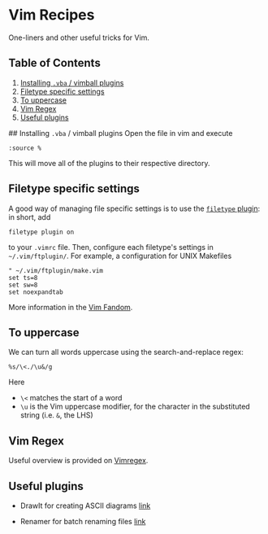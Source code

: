 # Vim Recipes

One-liners and other useful tricks for Vim.

<!--BEGIN TOC-->
## Table of Contents
1. [Installing `.vba` / vimball plugins](#installing--vba-/-vimball-plugins)
2. [Filetype specific settings](#filetype-specific-settings)
3. [To uppercase](#to-uppercase)
4. [Vim Regex](#vim-regex)
5. [Useful plugins](#useful-plugins)


<!--END TOC-->

## Installing `.vba` / vimball plugins
Open the file in vim and execute
```
:source %
```
This will move all of the plugins to their respective directory.

## Filetype specific settings

A good way of managing file specific settings is to use the [`filetype` plugin](https://vim-jp.org/vimdoc-en/filetype.html#:filetype-plugin-on): in short, add 
```
filetype plugin on
```
to your `.vimrc` file. Then, configure each filetype's settings in `~/.vim/ftplugin/`. For example, a configuration for UNIX Makefiles
```vim
" ~/.vim/ftplugin/make.vim
set ts=8
set sw=8
set noexpandtab
```

More information in the [Vim Fandom](https://vim.fandom.com/wiki/Keep_your_vimrc_file_clean).

## To uppercase

We can turn all words uppercase using the search-and-replace regex:
```
%s/\<./\u&/g
```
Here 
- `\<` matches the start of a word
- `\u` is the Vim uppercase modifier, for the character in the substituted string (i.e. `&`, the LHS)


## Vim Regex
Useful overview is provided on [Vimregex](http://www.vimregex.com/).

## Useful plugins

- DrawIt for creating ASCII diagrams [link](https://www.vim.org/scripts/script.php?script_id=40)

- Renamer for batch renaming files [link](https://www.vim.org/scripts/script.php?script_id=1721)